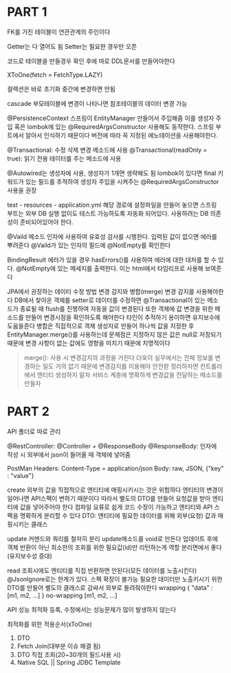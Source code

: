 # PART 1

FK를 가진 테이블이 연관관계의 주인이다

Getter는 다 열어도 됨
Setter는 필요한 경우만 오픈

코드로 테이블을 만들경우 확인 후에 따로 DDL문서를 만들어야한다

XToOne(fetch = FetchType.LAZY)

컬렉션은 바로 초기화
중간에 변경하면 안됨

cascade
부모테이블에 변경이 나타나면 참조테이블의 데이터 변경 가능

@PersistenceContext
스프링이 EntityManager 만들어서 주입해줌
이를 생성자 주입 혹은 lombok에 있는 @RequiredArgsConstructor 사용해도 동작한다. 스프링 부트에서 알아서 인식하기 때문이다
버전에 따라 꼭 지정된 에노테이션을 사용해야한다.

@Transactional: 수정 삭제 변경 메소드에 사용
@Transactional(readOnly = true): 읽기 전용 테이터를 주는 메소드에 사용

@Autowired는 생성자에 사용, 생성자가 1개면 생략해도 됨
lombok이 있다면 final 키워드가 있는 필드를 추적하여 생성자 주입을 시켜주는
@RequiredArgsConstructor 사용을 권장

test - resources - application.yml
해당 경로에 설정파일을 만들어 놓으면 스프링 부트는 외부 DB 실행 없이도 테스트 가능하도록 자동화 되어있다.
사용하려는 DB 의존성이 준비되어있어야 한다.

@Vaild 메소드 인자에 사용하여 유효성 검사를 시행한다. 입력된 값이 없으면 에러를 뿌려준다
@Vaild가 있는 인자의 필드에 @NotEmpty를 확인한다

BindingResult 에러가 있을 경우 hasErrors()를 사용하여 에러에 대한 대처를 할 수 있다.
@NotEmpty에 있는 메세지를 출력한다. 이는 html에서 타임리프로 사용해 보여준다

JPA에서 권장하는 데이터 수정 방법
변경 감지와 병합(merge)
변경 감지를 사용해야한다
DB에서 찾아온 객체를 setter로 데이터를 수정하면 @Transactional이 있는 메소드가 종료될 때 flush를 진행하여 자동을 값이 변경된다
또한 객체에 값 변경을 위한 메소드를 만들어 변경시점을 확인하도록 해야한다
타인이 추적하기 용이하면 유지보수에 도움을준다
병합은 직접적으로 객체 생성자로 만들어 하나씩 값을 지정한 후 EntityManager.merge()를 사용하는데 문제점은 지정하지 않은 값은 null로 저장되기 때문에 변경 사항이 없는 값에도 영향을 미치기 때문에 치명적이다
> merge(): 사용 시 변경감지의 과정을 거친다 
더욱이 실무에서는 전체 정보를 변경하는 일도 거의 없기 때문에 변경감지를 이용해야 안전핟
정리하자면 컨트롤러에서 엔티티 생성하지 말자
서비스 계층에 명확하게 변경값을 전달하는 메소드를 만들자

# PART 2

API 폴더로 따로 관리

@RestController: @Controller + @ResponseBody
@ResponseBody: 인자에 작성 시 외부에서 json이 들어올 때 객체에 넣어줌

PostMan
Headers: Content-Type = application/json
Body: raw, JSON, {"key" : "value"}

create
외부의 값을 직접적으로 엔티티에 매핑시키시는 것은 위험하다
엔티티의 변경이 일어나면 API스펙이 변하기 때문이다
따라서 별도의 DTO를 만들어 요청값을 받아 엔티티에 값을 넣어주어야 한다
컴파일 요류로 쉽게 코드 수정이 가능하고 엔티티와 API 스펙을 명확하게 분리할 수 있다
DTO: 엔티티에 필요한 데이터를 위해 외부(요청) 값과 매핑시키는 클래스

update
커멘드와 쿼리를 철저히 분리
update메소드를 void로 만든다
업데이트 후에 객체 반환이 아닌 최소한의 조회를 위한 필요값(id)만 리턴하는게 역할 분리면에서 좋다(유지보수성 증대)

read
조회시에도 엔티티를 직접 반환하면 안된다(모든 데이터를 노출시킨다)
@JsonIgnore로는 한계가 있다.
스펙 확장이 불가능
필요한 데이터만 노출키시기 위한 DTO를 만들어 별도의 클래스로 감싸서 외부로 돌려줘야한다
wrapping { "data" : [m1, m2, ...] }
no-wrapping [m1, m2, ...]

API 성능 최적화
등록, 수정에서는 성능문제가 많이 발생하지 않는다

최적화를 위한 적용순서(xToOne)
1. DTO
2. Fetch Join(대부분 이슈 해결 됨)
3. DTO 직접 조회(20~30개의 필드사용 시)
4. Native SQL || Spring JDBC Template